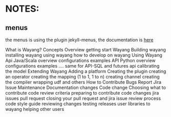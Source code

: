 # NOTES:

## menus
the menus is using the plugin jekyll-menus, the documentation is [here](https://github.com/forestryio/jekyll-menus)



What is Wayang?
    Concepts
    Overview
getting start Wayang
    Building wayang
    installing wayang
    using wayang
    how to develop on wayang
Using Wayang
    Api Java/Scala
        overview
        configurations
        examples
    API Python
        overview
        configurations
        examples
    .... same for API-SQL and futures api
    calibrating the model
Extending Wayang
    Adding a platform
        Creating the plugin
        creating an operator
        creating the mapping (1 to 1, 1 to n)
        creating channel
        creating the compiler
        wrapping udf and others
How to Contribute
    Bugs Report
    Jira Issue Maintenance
    Documentation changes
    Code change
        Choosing what to contribute
        code review criteria
        preparing to contribute code changes
            jira issues
            pull request
            closing your pull request and jira issue
    review process
    code style guide
    reviewing changes
    testing releases
    user libraries to wayang
    helping other users
